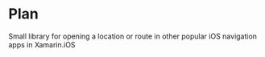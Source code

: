 # Plan
Small library for opening a location or route in other popular iOS navigation apps in Xamarin.iOS
